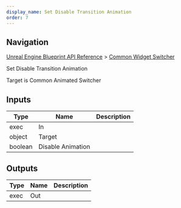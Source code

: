 ```yaml
---
display_name: Set Disable Transition Animation
order: 7
---
```

## Navigation

[Unreal Engine Blueprint API Reference](https://dev.epicgames.com/documentation/en-us/unreal-engine/BlueprintAPI) > [Common Widget Switcher](https://dev.epicgames.com/documentation/en-us/unreal-engine/BlueprintAPI/CommonWidgetSwitcher)

Set Disable Transition Animation

Target is Common Animated Switcher

## Inputs

| Type | Name | Description |
| --- | --- | --- |
| exec | In |  |
| object | Target |  |
| boolean | Disable Animation |  |

## Outputs

| Type | Name | Description |
| --- | --- | --- |
| exec | Out |  |
